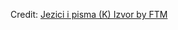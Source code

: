 <div id="observablehq-768f471c"></div>
<p>Credit: <a href="https://observablehq.com/d/c940b4ff381c70b3">Jezici i pisma (K)  Izvor  by FTM</a></p>

<link rel="stylesheet" href="https://cdn.jsdelivr.net/npm/@observablehq/inspector@5/dist/inspector.css">
<script type="module">
import {Runtime, Inspector} from "https://cdn.jsdelivr.net/npm/@observablehq/runtime@5/dist/runtime.js";
import define from "https://api.observablehq.com/d/c940b4ff381c70b3.js?v=4";
new Runtime().module(define, Inspector.into("#observablehq-768f471c"));
</script>
